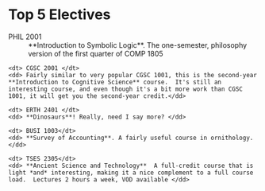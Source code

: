 <h1> Top 5 Electives </h1>

<dl>
	<dt> PHIL 2001 </dt>
	<dd> **Introduction to Symbolic Logic**.  The one-semester, philosophy version of the first quarter of COMP 1805</dd>

	<dt> CGSC 2001 </dt>
	<dd> Fairly similar to very popular CGSC 1001, this is the second-year **Introduction to Cognitive Science** course.  It's still an interesting course, and even though it's a bit more work than CGSC 1001, it will get you the second-year credit.</dd>

	<dt> ERTH 2401 </dt>
	<dd> **Dinosaurs**! Really, need I say more? </dd>

	<dt> BUSI 1003</dt>
	<dd> **Survey of Accounting**. A fairly useful course in ornithology.</dd>

	<dt> TSES 2305</dt>
	<dd> **Ancient Science and Technology**  A full-credit course that is light *and* interesting, making it a nice complement to a full course load.  Lectures 2 hours a week, VOD available </dd>
</dl>